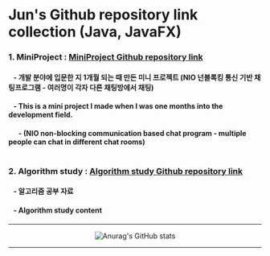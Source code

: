 # Jun's Github repository link collection (Java, JavaFX)
### 1. MiniProject : [MiniProject Github repository link](https://github.com/tjdtls690/miniProject.git)
####  &nbsp;&nbsp;&nbsp;- 개발 분야에 입문한 지 1개월 되는 때 만든 미니 프로젝트 (NIO 넌블록킹 통신 기반 채팅프로그램 - 여러명이 각자 다른 채팅방에서 채팅)
####  &nbsp;&nbsp;&nbsp;- This is a mini project I made when I was one months into the development field. 
####  &nbsp;&nbsp;&nbsp;&nbsp;&nbsp;&nbsp;- (NIO non-blocking communication based chat program - multiple people can chat in different chat rooms)<br/><br/>
### 2. Algorithm study : [Algorithm study Github repository link](https://github.com/tjdtls690/algorithm_study.git)
#### &nbsp;&nbsp;&nbsp;- 알고리즘 공부 자료
#### &nbsp;&nbsp;&nbsp;- Algorithm study content

<hr/>
<div align="center">
  
![Anurag's GitHub stats](https://github-readme-stats.vercel.app/api?username=tjdtls690&show_icons=true&theme=tokyonight)
  
</div>
<hr/>
